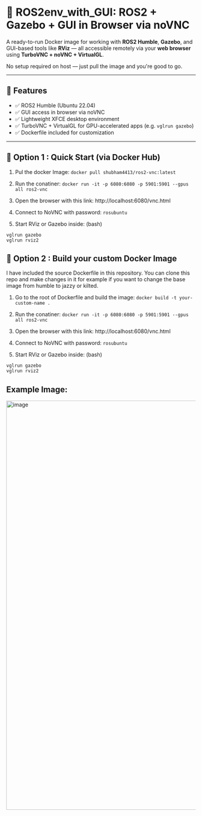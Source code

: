 # 🐳 ROS2env_with_GUI: ROS2 + Gazebo + GUI in Browser via noVNC

A ready-to-run Docker image for working with **ROS2 Humble**, **Gazebo**, and GUI-based tools like **RViz** — all accessible remotely via your **web browser** using **TurboVNC + noVNC + VirtualGL**.

No setup required on host — just pull the image and you're good to go.

---

## 🚀 Features

- ✅ ROS2 Humble (Ubuntu 22.04)
- ✅ GUI access in browser via noVNC
- ✅ Lightweight XFCE desktop environment
- ✅ TurboVNC + VirtualGL for GPU-accelerated apps (e.g. `vglrun gazebo`)
- ✅ Dockerfile included for customization

---

## 🐳 Option 1 :  Quick Start (via Docker Hub)

1. Pul the docker Image:
`docker pull shubham4413/ros2-vnc:latest`

2.  Run the conatiner:
`docker run -it -p 6080:6080 -p 5901:5901 --gpus all ros2-vnc`

3. Open the browser with this link: http://localhost:6080/vnc.html

4. Connect to NoVNC with password: `rosubuntu`

5. Start RViz or Gazebo inside: (bash)
  ```
  vglrun gazebo
  vglrun rviz2
  ```
## 🐳 Option 2 : Build your custom Docker Image 

I have included the source Dockerfile in this repository. You can clone this repo and make changes in it for example if you want to change the base image from humble to jazzy or kilted.

1. Go to the root of Dockerfile and build the image:
   `docker build -t your-custom-name .`
2.  Run the conatiner:
`docker run -it -p 6080:6080 -p 5901:5901 --gpus all ros2-vnc`

3. Open the browser with this link: http://localhost:6080/vnc.html

4. Connect to NoVNC with password: `rosubuntu`

5. Start RViz or Gazebo inside: (bash)
  ```
  vglrun gazebo
  vglrun rviz2
  ```
## Example Image: 
<img width="1087" alt="image" src="https://github.com/user-attachments/assets/9809bf67-0820-4ac8-b957-d194d7b9294e" />

